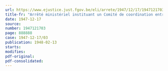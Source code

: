 ```yaml
---
url: https://www.ejustice.just.fgov.be/eli/arrete/1947/12/17/1947121703/justel
title-fr: "Arrêté ministériel instituant un Comité de coordination entre les ministères ayant l'agriculture et la coordination économique et le rééquipement national en leurs attributions"
date: 1947-12-17
source:
number: 1947121703
page: 888888
case: 1947-12-17/03
publication: 1948-02-13
starts:
modifies:
pdf-original:
pdf-consolidated:
---
```


